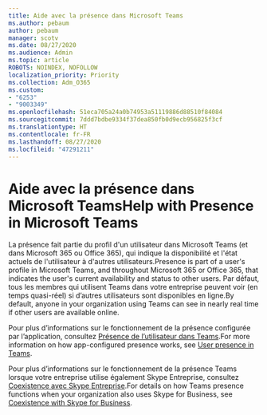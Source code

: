 ```yaml
---
title: Aide avec la présence dans Microsoft Teams
ms.author: pebaum
author: pebaum
manager: scotv
ms.date: 08/27/2020
ms.audience: Admin
ms.topic: article
ROBOTS: NOINDEX, NOFOLLOW
localization_priority: Priority
ms.collection: Adm_O365
ms.custom:
- "6253"
- "9003349"
ms.openlocfilehash: 51eca705a24a0b74953a51119886d88510f84084
ms.sourcegitcommit: 7ddd7bdbe9334f37dea850fb0d9ecb956825f3cf
ms.translationtype: HT
ms.contentlocale: fr-FR
ms.lasthandoff: 08/27/2020
ms.locfileid: "47291211"
---
```

# <a name="help-with-presence-in-microsoft-teams"></a><span data-ttu-id="3d133-102">Aide avec la présence dans Microsoft Teams</span><span class="sxs-lookup"><span data-stu-id="3d133-102">Help with Presence in Microsoft Teams</span></span>

<span data-ttu-id="3d133-103">La présence fait partie du profil d'un utilisateur dans Microsoft Teams (et dans Microsoft 365 ou Office 365), qui indique la disponibilité et l'état actuels de l'utilisateur à d'autres utilisateurs.</span><span class="sxs-lookup"><span data-stu-id="3d133-103">Presence is part of a user's profile in Microsoft Teams, and throughout Microsoft 365 or Office 365, that indicates the user's current availability and status to other users.</span></span> <span data-ttu-id="3d133-104">Par défaut, tous les membres qui utilisent Teams dans votre entreprise peuvent voir (en temps quasi-réel) si d’autres utilisateurs sont disponibles en ligne.</span><span class="sxs-lookup"><span data-stu-id="3d133-104">By default, anyone in your organization using Teams can see in nearly real time if other users are available online.</span></span>

<span data-ttu-id="3d133-105">Pour plus d’informations sur le fonctionnement de la présence configurée par l’application, consultez [Présence de l’utilisateur dans Teams](https://docs.microsoft.com/microsoftteams/presence-admins).</span><span class="sxs-lookup"><span data-stu-id="3d133-105">For more information on how app-configured presence works, see [User presence in Teams](https://docs.microsoft.com/microsoftteams/presence-admins).</span></span>

<span data-ttu-id="3d133-106">Pour plus d’informations sur le fonctionnement de la présence Teams lorsque votre entreprise utilise également Skype Entreprise, consultez [Coexistence avec Skype Entreprise](https://docs.microsoft.com/microsoftteams/coexistence-chat-calls-presence#presence).</span><span class="sxs-lookup"><span data-stu-id="3d133-106">For details on how Teams presence functions when your organization also uses Skype for Business, see [Coexistence with Skype for Business](https://docs.microsoft.com/microsoftteams/coexistence-chat-calls-presence#presence).</span></span>
